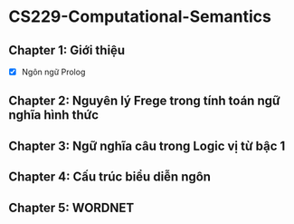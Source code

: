 # CS229-Computational-Semantics

## Chapter 1: Giới thiệu
- [x] Ngôn ngữ Prolog
## Chapter 2: Nguyên lý Frege trong tính toán ngữ nghĩa hình thức
## Chapter 3: Ngữ nghĩa câu trong Logic vị từ bậc 1
## Chapter 4: Cấu trúc biểu diễn ngôn
## Chapter 5: WORDNET
